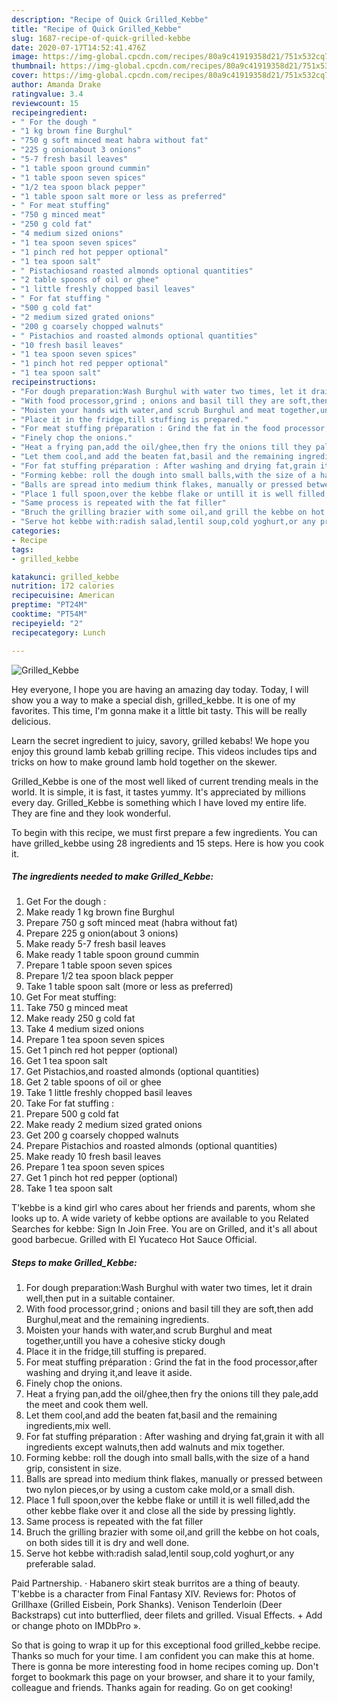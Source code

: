 ```yaml
---
description: "Recipe of Quick Grilled_Kebbe"
title: "Recipe of Quick Grilled_Kebbe"
slug: 1687-recipe-of-quick-grilled-kebbe
date: 2020-07-17T14:52:41.476Z
image: https://img-global.cpcdn.com/recipes/80a9c41919358d21/751x532cq70/grilled_kebbe-recipe-main-photo.jpg
thumbnail: https://img-global.cpcdn.com/recipes/80a9c41919358d21/751x532cq70/grilled_kebbe-recipe-main-photo.jpg
cover: https://img-global.cpcdn.com/recipes/80a9c41919358d21/751x532cq70/grilled_kebbe-recipe-main-photo.jpg
author: Amanda Drake
ratingvalue: 3.4
reviewcount: 15
recipeingredient:
- " For the dough "
- "1 kg brown fine Burghul"
- "750 g soft minced meat habra without fat"
- "225 g onionabout 3 onions"
- "5-7 fresh basil leaves"
- "1 table spoon ground cummin"
- "1 table spoon seven spices"
- "1/2 tea spoon black pepper"
- "1 table spoon salt more or less as preferred"
- " For meat stuffing"
- "750 g minced meat"
- "250 g cold fat"
- "4 medium sized onions"
- "1 tea spoon seven spices"
- "1 pinch red hot pepper optional"
- "1 tea spoon salt"
- " Pistachiosand roasted almonds optional quantities"
- "2 table spoons of oil or ghee"
- "1 little freshly chopped basil leaves"
- " For fat stuffing "
- "500 g cold fat"
- "2 medium sized grated onions"
- "200 g coarsely chopped walnuts"
- " Pistachios and roasted almonds optional quantities"
- "10 fresh basil leaves"
- "1 tea spoon seven spices"
- "1 pinch hot red pepper optional"
- "1 tea spoon salt"
recipeinstructions:
- "For dough preparation:Wash Burghul with water two times, let it drain well,then put in a suitable container."
- "With food processor,grind ; onions and basil till they are soft,then add Burghul,meat and the remaining ingredients."
- "Moisten your hands with water,and scrub Burghul and meat together,untill you have a cohesive sticky dough"
- "Place it in the fridge,till stuffing is prepared."
- "For meat stuffing préparation : Grind the fat in the food processor,after washing and drying it,and leave it aside."
- "Finely chop the onions."
- "Heat a frying pan,add the oil/ghee,then fry the onions till they pale,add the meet and cook them well."
- "Let them cool,and add the beaten fat,basil and the remaining ingredients,mix well."
- "For fat stuffing préparation : After washing and drying fat,grain it with all ingredients except walnuts,then add walnuts and mix together."
- "Forming kebbe: roll the dough into small balls,with the size of a hand grip, consistent in size."
- "Balls are spread into medium think flakes, manually or pressed between two nylon pieces,or by using a custom cake mold,or a small dish."
- "Place 1 full spoon,over the kebbe flake or untill it is well filled,add the other kebbe flake over it and close all the side by pressing lightly."
- "Same process is repeated with the fat filler"
- "Bruch the grilling brazier with some oil,and grill the kebbe on hot coals, on both sides till it is dry and well done."
- "Serve hot kebbe with:radish salad,lentil soup,cold yoghurt,or any preferable salad."
categories:
- Recipe
tags:
- grilled_kebbe

katakunci: grilled_kebbe 
nutrition: 172 calories
recipecuisine: American
preptime: "PT24M"
cooktime: "PT54M"
recipeyield: "2"
recipecategory: Lunch

---
```



![Grilled_Kebbe](https://img-global.cpcdn.com/recipes/80a9c41919358d21/751x532cq70/grilled_kebbe-recipe-main-photo.jpg)

Hey everyone, I hope you are having an amazing day today. Today, I will show you a way to make a special dish, grilled_kebbe. It is one of my favorites. This time, I'm gonna make it a little bit tasty. This will be really delicious.

Learn the secret ingredient to juicy, savory, grilled kebabs! We hope you enjoy this ground lamb kebab grilling recipe. This videos includes tips and tricks on how to make ground lamb hold together on the skewer.

Grilled_Kebbe is one of the most well liked of current trending meals in the world. It is simple, it is fast, it tastes yummy. It's appreciated by millions every day. Grilled_Kebbe is something which I have loved my entire life. They are fine and they look wonderful.


To begin with this recipe, we must first prepare a few ingredients. You can have grilled_kebbe using 28 ingredients and 15 steps. Here is how you cook it.

<!--inarticleads1-->

##### The ingredients needed to make Grilled_Kebbe:

1. Get  For the dough :
1. Make ready 1 kg brown fine Burghul
1. Prepare 750 g soft minced meat (habra without fat)
1. Prepare 225 g onion(about 3 onions)
1. Make ready 5-7 fresh basil leaves
1. Make ready 1 table spoon ground cummin
1. Prepare 1 table spoon seven spices
1. Prepare 1/2 tea spoon black pepper
1. Take 1 table spoon salt (more or less as preferred)
1. Get  For meat stuffing:
1. Take 750 g minced meat
1. Make ready 250 g cold fat
1. Take 4 medium sized onions
1. Prepare 1 tea spoon seven spices
1. Get 1 pinch red hot pepper (optional)
1. Get 1 tea spoon salt
1. Get  Pistachios,and roasted almonds (optional quantities)
1. Get 2 table spoons of oil or ghee
1. Take 1 little freshly chopped basil leaves
1. Take  For fat stuffing :
1. Prepare 500 g cold fat
1. Make ready 2 medium sized grated onions
1. Get 200 g coarsely chopped walnuts
1. Prepare  Pistachios and roasted almonds (optional quantities)
1. Make ready 10 fresh basil leaves
1. Prepare 1 tea spoon seven spices
1. Get 1 pinch hot red pepper (optional)
1. Take 1 tea spoon salt


T&#39;kebbe is a kind girl who cares about her friends and parents, whom she looks up to. A wide variety of kebbe options are available to you Related Searches for kebbe: Sign In Join Free. You are on Grilled, and it&#39;s all about good barbecue. Grilled with El Yucateco Hot Sauce Official. 

<!--inarticleads2-->

##### Steps to make Grilled_Kebbe:

1. For dough preparation:Wash Burghul with water two times, let it drain well,then put in a suitable container.
1. With food processor,grind ; onions and basil till they are soft,then add Burghul,meat and the remaining ingredients.
1. Moisten your hands with water,and scrub Burghul and meat together,untill you have a cohesive sticky dough
1. Place it in the fridge,till stuffing is prepared.
1. For meat stuffing préparation : Grind the fat in the food processor,after washing and drying it,and leave it aside.
1. Finely chop the onions.
1. Heat a frying pan,add the oil/ghee,then fry the onions till they pale,add the meet and cook them well.
1. Let them cool,and add the beaten fat,basil and the remaining ingredients,mix well.
1. For fat stuffing préparation : After washing and drying fat,grain it with all ingredients except walnuts,then add walnuts and mix together.
1. Forming kebbe: roll the dough into small balls,with the size of a hand grip, consistent in size.
1. Balls are spread into medium think flakes, manually or pressed between two nylon pieces,or by using a custom cake mold,or a small dish.
1. Place 1 full spoon,over the kebbe flake or untill it is well filled,add the other kebbe flake over it and close all the side by pressing lightly.
1. Same process is repeated with the fat filler
1. Bruch the grilling brazier with some oil,and grill the kebbe on hot coals, on both sides till it is dry and well done.
1. Serve hot kebbe with:radish salad,lentil soup,cold yoghurt,or any preferable salad.


Paid Partnership. · Habanero skirt steak burritos are a thing of beauty. T&#39;kebbe is a character from Final Fantasy XIV. Reviews for: Photos of Grillhaxe (Grilled Eisbein, Pork Shanks). Venison Tenderloin (Deer Backstraps) cut into butterflied, deer filets and grilled. Visual Effects. + Add or change photo on IMDbPro ». 

So that is going to wrap it up for this exceptional food grilled_kebbe recipe. Thanks so much for your time. I am confident you can make this at home. There is gonna be more interesting food in home recipes coming up. Don't forget to bookmark this page on your browser, and share it to your family, colleague and friends. Thanks again for reading. Go on get cooking!
